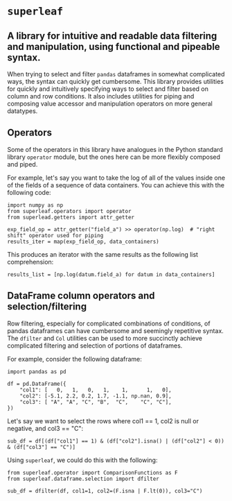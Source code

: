 # `superleaf`

## A library for intuitive and readable data filtering and manipulation, using functional and pipeable syntax.

When trying to select and filter `pandas` dataframes in somewhat complicated ways, the syntax can quickly get
cumbersome. This library provides utilities for quickly and intuitively specifying ways to select and filter based on
column and row conditions. It also includes utilities for piping and composing value accessor and manipulation operators
on more general datatypes.

## Operators

Some of the operators in this library have analogues in the Python standard library `operator` module, but the ones here
can be more flexibly composed and piped.

For example, let's say you want to take the log of all of the values inside one of the fields of a sequence of data
containers. You can achieve this with the following code:

```
import numpy as np
from superleaf.operators import operator
from superlead.getters import attr_getter

exp_field_op = attr_getter("field_a") >> operator(np.log)  # "right shift" operator used for piping
results_iter = map(exp_field_op, data_containers)
```

This produces an iterator with the same results as the following list comprehension:
```
results_list = [np.log(datum.field_a) for datum in data_containers]
```

## DataFrame column operators and selection/filtering

Row filtering, especially for complicated combinations of conditions, of pandas dataframes can have cumbersome and
seemingly repetitive syntax. The `dfilter` and `Col` utilities can be used to more succinctly achieve complicated
filtering and selection of portions of dataframes.

For example, consider the following dataframe:
```
import pandas as pd

df = pd.DataFrame({
    "col1": [   0,   1,   0,   1,    1,      1,   0],
    "col2": [-5.1, 2.2, 0.2, 1.7, -1.1, np.nan, 0.9],
    "col3": [ "A", "A", "C", "B",  "C",    "C", "C"],
})
```

Let's say we want to select the rows where col1 == 1, col2 is null or negative, and col3 == "C":
```
sub_df = df[(df["col1"] == 1) & (df["col2"].isna() | (df["col2"] < 0)) & (df["col3"] == "C")]
```

Using `superleaf`, we could do this with the following:
```
from superleaf.operator import ComparisonFunctions as F
from superleaf.dataframe.selection import dfilter

sub_df = dfilter(df, col1=1, col2=(F.isna | F.lt(0)), col3="C")
```
